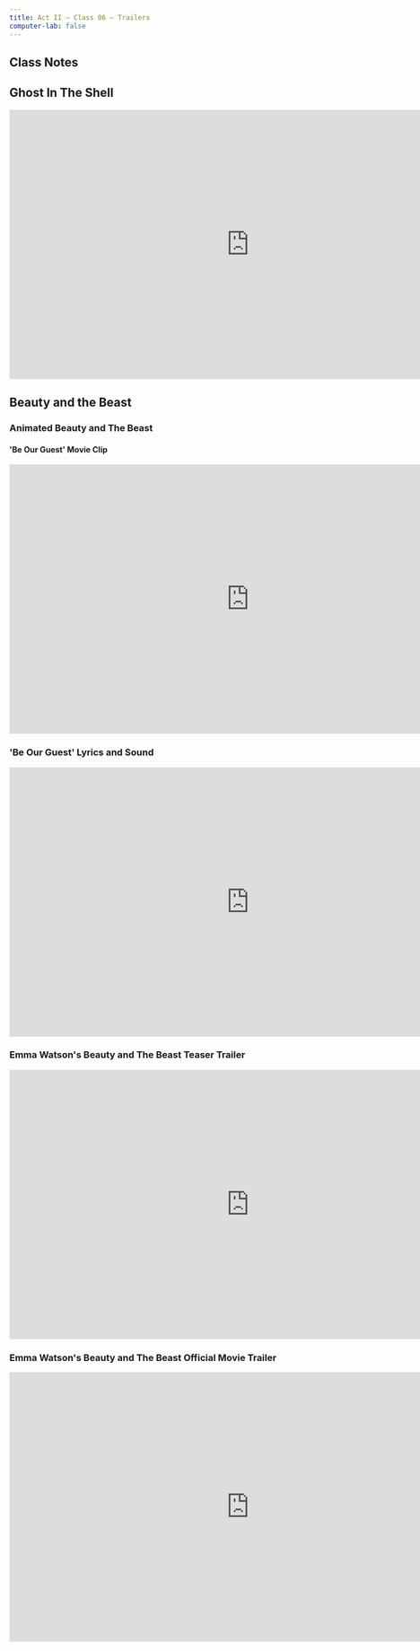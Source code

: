 ```yaml
---
title: Act II — Class 06 — Trailers
computer-lab: false
---
```


## Class Notes

## Ghost In The Shell

<iframe width="854" height="480" src="https://www.youtube.com/embed/G4VmJcZR0Yg" frameborder="0" allowfullscreen></iframe>

## Beauty and the Beast

### Animated Beauty and The Beast

#### 'Be Our Guest' Movie Clip

<iframe width="854" height="480" src="https://www.youtube.com/embed/afzmwAKUppU" frameborder="0" allowfullscreen></iframe>

### 'Be Our Guest' Lyrics and Sound

<iframe width="854" height="480" src="https://www.youtube.com/embed/ASEdQLVIXRo" frameborder="0" allowfullscreen></iframe>

### Emma Watson's Beauty and The Beast Teaser Trailer

<iframe width="854" height="480" src="https://www.youtube.com/embed/c38r-SAnTWM" frameborder="0" allowfullscreen></iframe>

### Emma Watson's Beauty and The Beast  Official Movie Trailer

<iframe width="854" height="480" src="https://www.youtube.com/embed/OvW_L8sTu5E" frameborder="0" allowfullscreen></iframe>

